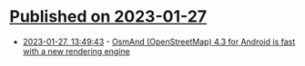 # [Published on 2023-01-27](index.md)

* [2023-01-27, 13:49:43](https://news.ycombinator.com/item?id=34545961) - [OsmAnd (OpenStreetMap) 4.3 for Android is fast with a new rendering engine](https://osmand.net/blog/osmand-android-4-3-released/)
